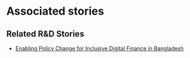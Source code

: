 # Associated stories

<!-- !!DO NOT REMOVE!! start autogenerated hyperlinks -->
## Related R&D Stories
- [Enabling Policy Change for Inclusive Digital Finance in Bangladesh](../stories/?doc=Explorers_BGD)
<!-- !!DO NOT REMOVE!! end autogenerated hyperlinks -->